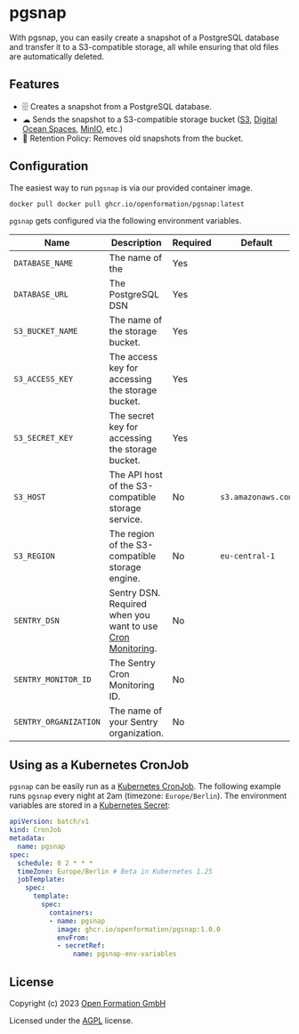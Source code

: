# pgsnap

With pgsnap, you can easily create a snapshot of a PostgreSQL database and transfer it to a S3-compatible storage, all while ensuring that old files are automatically deleted.

## Features

- 🗄 Creates a snapshot from a PostgreSQL database.
- ☁ Sends the snapshot to a S3-compatible storage bucket ([S3](https://aws.amazon.com/de/s3/), [Digital Ocean Spaces](https://www.digitalocean.com/products/spaces), [MinIO](https://min.io/), etc.)
- 🧹 Retention Policy: Removes old snapshots from the bucket.

## Configuration

The easiest way to run `pgsnap` is via our provided container image.

```sh
docker pull docker pull ghcr.io/openformation/pgsnap:latest
```

`pgsnap` gets configured via the following environment variables.

| **Name**          | **Description**                                                                                     | **Required** | **Default**      |
| ----------------- | --------------------------------------------------------------------------------------------------- | ------------ | ---------------- |
| `DATABASE_NAME`     | The name of the                                                                                     | Yes          |                  |
| `DATABASE_URL`      | The PostgreSQL DSN                                                                                  | Yes          |                  |
| `S3_BUCKET_NAME`    | The name of the storage bucket.                                                                     | Yes          |                  |
| `S3_ACCESS_KEY`     | The access key for accessing the storage bucket.                                                    | Yes          |                  |
| `S3_SECRET_KEY`     | The secret key for accessing the storage bucket.                                                    | Yes          |                  |
| `S3_HOST`           | The API host of the S3-compatible storage service.                                                  | No           | `s3.amazonaws.com` |
| `S3_REGION`         | The region of the S3-compatible storage engine.                                                     | No           | `eu-central-1`     |
| `SENTRY_DSN`        | Sentry DSN. Required when you want to use [Cron Monitoring](https://docs.sentry.io/product/crons/). | No           |                  |
| `SENTRY_MONITOR_ID` | The Sentry Cron Monitoring ID.                                                                                                    | No           |                  |
| `SENTRY_ORGANIZATION` | The name of your Sentry organization.                                                                                                    | No           |                  |

## Using as a Kubernetes CronJob

`pgsnap` can be easily run as a [Kubernetes CronJob](https://kubernetes.io/docs/concepts/workloads/controllers/cron-jobs/). The following example runs `pgsnap` every night at 2am (timezone: `Europe/Berlin`). The environment variables are stored in a [Kubernetes Secret](https://kubernetes.io/docs/concepts/configuration/secret/):

```yaml
apiVersion: batch/v1
kind: CronJob
metadata:
  name: pgsnap
spec:
  schedule: 0 2 * * *
  timeZone: Europe/Berlin # Beta in Kubernetes 1.25
  jobTemplate:
    spec:
      template:
        spec:
          containers:
          - name: pgsnap
            image: ghcr.io/openformation/pgsnap:1.0.0
            envFrom:
            - secretRef:
                name: pgsnap-env-variables
```

## License
Copyright (c) 2023 [Open Formation GmbH](https://openformation.io)

Licensed under the [AGPL](https://www.gnu.org/licenses/agpl-3.0.en.html) license.